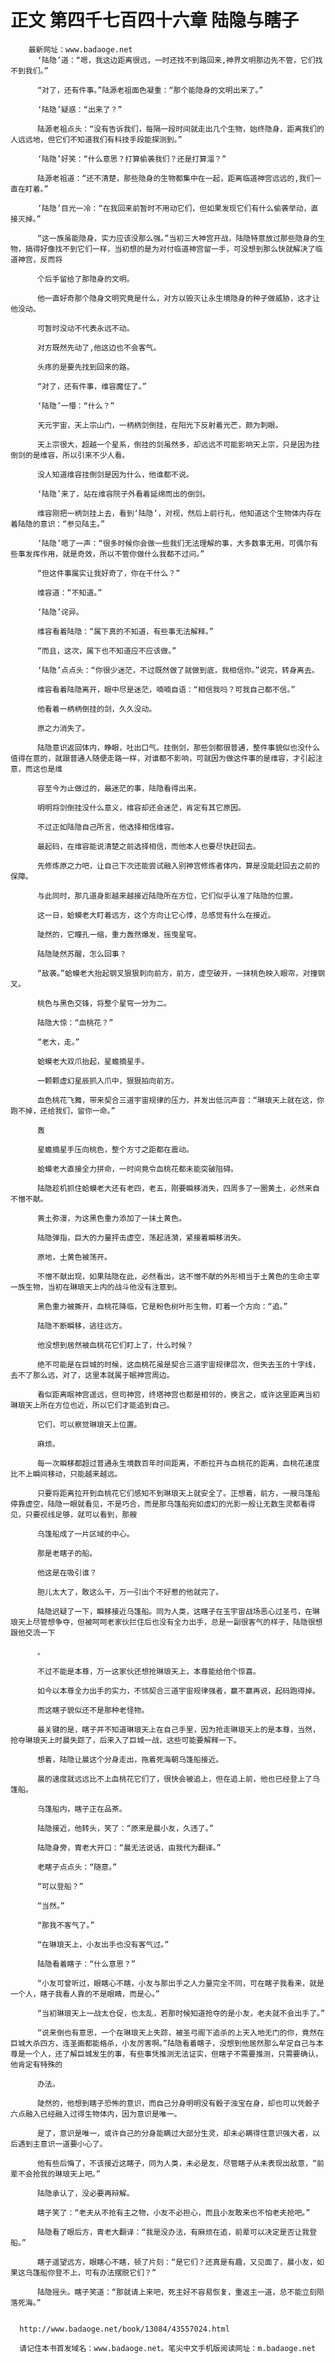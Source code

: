 # 正文 第四千七百四十六章 陆隐与瞎子
        最新网址：www.badaoge.net
          ‘陆隐’道：“嗯，我这边距离很远，一时还找不到路回来,神界文明那边先不管，它们找不到我们。”
      
          “对了，还有件事。”陆源老祖面色凝重：“那个能隐身的文明出来了。”
      
          ‘陆隐’疑惑：“出来了？”
      
          陆源老祖点头：“没有告诉我们，每隔一段时间就走出几个生物，始终隐身，距离我们的人远远地，但它们不知道我们有科技手段能探测到。”
      
          ‘陆隐’好笑：“什么意思？打算偷袭我们？还是打算溜？”
      
          陆源老祖道：“还不清楚，那些隐身的生物都集中在一起，距离临道神宫远远的,我们一直在盯着。”
      
          ‘陆隐’目光一冷：“在我回来前暂时不用动它们，但如果发现它们有什么偷袭举动，直接灭掉。”
      
          “这一族虽能隐身，实力应该没那么强。”当初三大神宫开战，陆隐特意放过那些隐身的生物，搞得好像找不到它们一样，当初想的是为对付临道神宫留一手，可没想到那么快就解决了临道神宫，反而将
      
          个后手留给了那隐身的文明。
      
          他一直好奇那个隐身文明究竟是什么，对方以毁灭让永生境隐身的种子做威胁，这才让他没动。
      
          可暂时没动不代表永远不动。
      
          对方既然先动了,他这边也不会客气。
      
          头疼的是要先找到回来的路。
      
          “对了，还有件事，维容魔怔了。”
      
          ‘陆隐’一懵：“什么？”
      
          天元宇宙，天上宗山门，一柄柄剑倒挂，在阳光下反射着光芒，颇为刺眼。
      
          天上宗很大，超越一个星系，倒挂的剑虽然多，却远远不可能影响天上宗，只是因为挂倒剑的是维容，所以引来不少人看。
      
          没人知道维容挂倒剑是因为什么，他谁都不说。
      
          ‘陆隐’来了，站在维容院子外看着延绵而出的倒剑。
      
          维容刚把一柄剑挂上去，看到‘陆隐’，对视，然后上前行礼，他知道这个生物体内存在着陆隐的意识：“参见陆主。”
      
          ‘陆隐’嗯了一声：“很多时候你会做一些我们无法理解的事，大多数事无用，可偶尔有些事发挥作用，就是奇效，所以不管你做什么我都不过问。”
      
          “但这件事属实让我好奇了，你在干什么？”
      
          维容道：“不知道。”
      
          ‘陆隐’诧异。
      
          维容看着陆隐：“属下真的不知道，有些事无法解释。”
      
          “而且，这次，属下也不知道应不应该做。”
      
          ‘陆隐’点点头：“你很少迷茫，不过既然做了就做到底，我相信你。”说完，转身离去。
      
          维容看着陆隐离开，眼中尽是迷茫，喃喃自语：“相信我吗？可我自己都不信。”
      
          他看着一柄柄倒挂的剑，久久没动。
      
          原之力消失了。
      
          陆隐意识返回体内，睁眼，吐出口气。挂倒剑，那些剑都很普通，整件事貌似也没什么值得在意的，就跟普通人随便走路一样，对谁都不影响，可就因为做这件事的是维容，才引起注意，而这也是维
      
          容至今为止做过的，最迷茫的事，陆隐看得出来。
      
          明明将剑倒挂没什么意义，维容却还会迷茫，肯定有其它原因。
      
          不过正如陆隐自己所言，他选择相信维容。
      
          最起码，在维容能说清楚之前选择相信，而他本人也要尽快赶回去。
      
          先修炼原之力吧，让自己下次还能尝试融入别神宫修炼者体内，算是没能赶回去之前的保障。
      
          与此同时，那几道身影越来越接近陆隐所在方位，它们似乎认准了陆隐的位置。
      
          这一日，蛤蟆老大盯着远方，这个方向让它心悸，总感觉有什么在接近。
      
          陡然的，它瞳孔一缩，重力轰然爆发，摇曳星穹。
      
          陆隐陡然苏醒，怎么回事？
      
          “敌袭。”蛤蟆老大抬起钢叉狠狠刺向前方，前方，虚空破开，一抹桃色映入眼帘，对撞钢叉。
      
          桃色与黑色交锋，将整个星穹一分为二。
      
          陆隐大惊：“血桃花？”
      
          “老大，走。”
      
          蛤蟆老大双爪抬起，星蟾摘星手。
      
          一颗颗虚幻星辰抓入爪中，狠狠拍向前方。
      
          血色桃花飞舞，带来契合三道宇宙规律的压力，并发出低沉声音：“琳琅天上就在这，你跑不掉，还给我们，留你一命。”
      
          轰
      
          星蟾摘星手压向桃色，整个方寸之距都在震动。
      
          蛤蟆老大直接全力拼命，一时间竟令血桃花都未能突破阻碍。
      
          陆隐趁机抓住蛤蟆老大还有老四，老五，刚要瞬移消失，四周多了一圈黄土，必然来自不憎不献。
      
          黄土弥漫，为这黑色重力添加了一抹土黄色。
      
          陆隐弹指，巨大的力量抨击虚空，荡起涟漪，紧接着瞬移消失。
      
          原地，土黄色被荡开。
      
          不憎不献出现，如果陆隐在此，必然看出，这不憎不献的外形相当于土黄色的生命主宰一族生物，当初在琳琅天上内的战斗他没有注意到。
      
          黑色重力被撕开，血桃花降临，它是粉色树叶形生物，盯着一个方向：“追。”
      
          陆隐不断瞬移，逃往远方。
      
          他没想到居然被血桃花它们盯上了，什么时候？
      
          绝不可能是在巨城的时候，这血桃花虽是契合三道宇宙规律层次，但失去玉的十字线，去不了那么远，对了，这里本就属于眠神宫周边。
      
          看似距离眠神宫遥远，但司神宫，终塔神宫也都是相邻的，换言之，或许这里距离当初琳琅天上所在方位也近，所以它们才能追到自己。
      
          它们，可以察觉琳琅天上位置。
      
          麻烦。
      
          每一次瞬移都超过普通永生境数百年时间距离，不断拉开与血桃花的距离，血桃花速度比不上瞬间移动，只能越来越远。
      
          只要将距离拉开到血桃花它们感知不到琳琅天上就安全了。正想着，前方，一艘乌篷船停靠虚空，陆隐一眼就看见，不是巧合，而是那乌篷船宛如虚幻的光影一般让无数生灵都看得见，只要视线足够，就可以看到，那艘
      
          乌篷船成了一片区域的中心。
      
          那是老瞎子的船。
      
          他这是在吸引谁？
      
          胆儿太大了，敢这么干，万一引出个不好惹的他就完了。
      
          陆隐迟疑了一下，瞬移接近乌篷船。同为人类，这瞎子在玉宇宙战场恶心过圣弓，在琳琅天上尽管想争夺，但被呵呵老家伙拦住后也没有全力出手，总是一副很客气的样子，陆隐很想跟他交流一下
      
          。
      
          不过不能是本尊，万一这家伙还想抢琳琅天上，本尊能给他个惊喜。
      
          如今以本尊全力出手的实力，不怵契合三道宇宙规律强者，赢不赢再说，起码跑得掉。
      
          而这瞎子貌似还不是那种老怪物。
      
          最关键的是，瞎子并不知道琳琅天上在自己手里，因为抢走琳琅天上的是本尊，当然，抢夺琳琅天上时晨失踪了，后来入了巨城一战，这些可能要解释一下。
      
          想着，陆隐让晨这个分身走出，拖着死海朝乌篷船接近。
      
          晨的速度就远远比不上血桃花它们了，很快会被追上，但在追上前，他也已经登上了乌篷船。
      
          乌篷船内，瞎子正在品茶。
      
          陆隐接近，他转头，笑了：“原来是晨小友，久违了。”
      
          陆隐身旁，胄老大开口：“晨无法说话，由我代为翻译。”
      
          老瞎子点点头：“随意。”
      
          “可以登船？”
      
          “当然。”
      
          “那我不客气了。”
      
          “在琳琅天上，小友出手也没有客气过。”
      
          陆隐看着瞎子：“什么意思？”
      
          “小友可曾听过，眼瞎心不瞎，小友与那出手之人力量完全不同，可在瞎子我看来，就是一个人，瞎子我看人靠的不是眼睛，而是心。”
      
          “当初琳琅天上一战太仓促，也太乱，若那时候知道抢夺的是小友，老夫就不会出手了。”
      
          “说来倒也有意思，一个在琳琅天上失踪，被圣弓阁下追杀的上天入地无门的你，竟然在巨城大杀四方，连圣画都能格杀，小友厉害啊。”陆隐看着瞎子，没想到他居然那么牟定自己与本尊是一个人，还了解巨城发生的事，有些事凭推测无法证实，但瞎子不需要推测，只需要确认，他肯定有特殊的
      
          办法。
      
          陡然的，他想到瞎子恐怖的意识，而自己分身明明没有骰子浊宝在身，却也可以凭骰子六点融入已经融入过得生物体内，因为意识是唯一。
      
          是了，意识是唯一，或许自己的分身能瞒过大部分生灵，却未必瞒得住意识强大者，以后遇到主意识一道要小心了。
      
          他有些后悔了，不该接近这瞎子，同为人类，未必是友，尽管瞎子从未表现出敌意，“前辈不会抢我的琳琅天上吧。”
      
          陆隐承认了，没必要再辩解。
      
          瞎子笑了：“老夫从不抢有主之物，小友不必担心，而且小友敢来也不怕老夫抢吧。”
      
          陆隐看了眼后方，胄老大翻译：“我是没办法，有麻烦在追，前辈可以决定是否让我登船。”
      
          瞎子遥望远方，眼瞎心不瞎，顿了片刻：“是它们？还真是有趣，又见面了，晨小友，如果这乌篷船你登不上，可有办法摆脱它们？”
      
          陆隐摇头。瞎子笑道：“那就请上来吧，死主好不容易恢复，重返主一道，总不能立刻陨落死海。”
      
      
      http://www.badaoge.net/book/13084/43557024.html
      
      请记住本书首发域名：www.badaoge.net。笔尖中文手机版阅读网址：m.badaoge.net